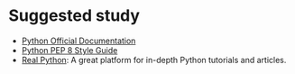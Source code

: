 # Suggested study

- [Python Official Documentation](https://docs.python.org/3/)
- [Python PEP 8 Style Guide](https://www.python.org/dev/peps/pep-0008/)
- [Real Python](https://realpython.com/): A great platform for in-depth Python tutorials and articles.
